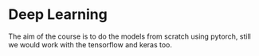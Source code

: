 # Deep Learning

The aim of the course is to do the models from scratch using pytorch, still we would work with the tensorflow and keras too.
